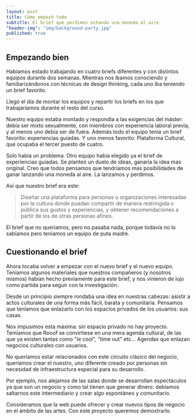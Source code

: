 ```yaml
---
layout: post
title: Cómo empezó todo
subtitle: El brief que perdimos echando una moneda al aire
"header-img": "img/background-party.jpg"
published: true
---
```




<h2 class="section-heading">Empezando bien</h2>
<p>Habíamos estado trabajando en cuatro briefs diferentes y con distintos equipos durante dos semanas. Mientras nos íbamos conociendo y familiarizándonos con técnicas de design thinking, cada uno iba teniendo un brief favorito.</p>

<p>Llegó el día de montar los equipos y repartir los briefs en los que trabajaríamos durante el resto del curso.</p>

<p>Nuestro equipo estaba montado y respondía a las exigencias del máster: debía ser mixto sexualmente, con miembros con experiencia laboral previa, y al menos uno debía ser de fuera. Además todo el equipo tenía un brief favorito: experiencias guiadas. Y uno menos favorito: Plataforma Cultural, que ocupaba el tercer puesto de cuatro.</p>

<p>Solo había un problema. Otro equipo había elegido ya el brief de experiencias guiadas. Se planteó un duelo de ideas, ganaría la idea mas original. Creo que todos pensamos que tendríamos mas posibilidades de ganar lanzando una moneda al aire. La lanzamos y perdimos.</p>

<p>Así que nuestro brief era este:</p>
<blockquote>Diseñar una plataforma para personas u organizaciones interesadas por la cultura donde puedan compartir de manera restringida o pública sus gustos y experiencias, y obtener recomendaciones a partir de los de otras personas afines. </blockquote>

<p>El brief que no queríamos, pero no pasaba nada, porque todavía no lo sabíamos pero teníamos un equipo de puta madre.</p>


<h2 class="section-heading">Cuestionando el brief</h2>

<p>Ahora tocaba volver a empezar con el nuevo brief y el nuevo equipo. Teníamos algunos materiales que nuestros compañeros (y nosotros mismos) habían hecho previamente para este brief, y nos vinieron de lujo como partida para seguir con la investigación.</p>

<p>Desde un principio siempre rondaba una idea en nuestras cabezas: asistir a actos culturales de una forma más fácil, barata y comunitaria. Pensamos que teníamos que enlazarlo con los espacios privados de los usuarios: sus casas.</p>

<p>Nos impusimos esta máxima: sin espacio privado no hay proyecto. Temíamos que Rooof se convirtiese en una mera agenda cultural, de las que ya existen tantas como "le cool", "time out" etc... Agendas que enlazan negocios culturales con usuarios.</p>

<p>No queríamos estar relacionados con este circuito clásico del negocio, queríamos crear el nuestro, uno diferente creado por personas sin necesidad de infraestructura especial para su desarrollo.</p>

<p>Por ejemplo, nos alejamos de las salas donde se desarrollan espectáculos ya que son un negocio y como tal tienen que generar dinero: debíamos saltarnos este intermediario y crear algo espontáneo y comunitario.</p>

<p>Consideramos que la web puede ofrecer y crear nuevos tipos de negocio en el ámbito de las artes. Con este proyecto queremos demostrarlo.
</p>
